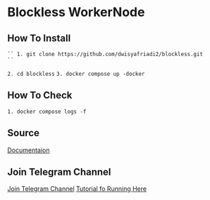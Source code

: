 # Blockless WorkerNode

## How To Install

	`` 1. git clone https://github.com/dwisyafriadi2/blockless.git
	``
`` 2. cd blockless
``
`` 3. docker compose up -docker
``

## How To Check

`` 1. docker compose logs -f
``
## Source
[Documentaion](https://docs.bless.network/#/developer-tools/cli/)


## Join Telegram Channel
[Join Telegram Channel](https://t.me/dasarpemulung)
[Tutorial fo Running Here](https://youtu.be/pA8M_8OtSss)
